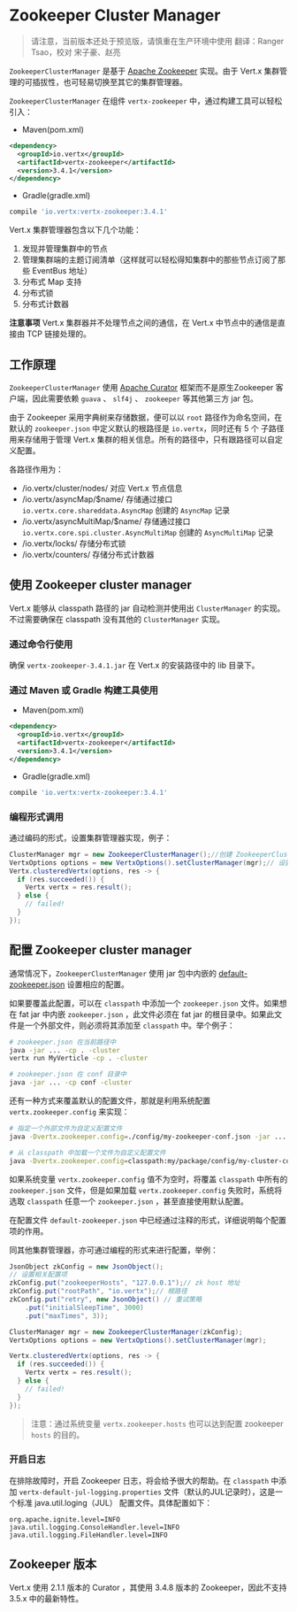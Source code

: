 # Zookeeper Cluster Manager

> 请注意，当前版本还处于预览版，请慎重在生产环境中使用
> 翻译：Ranger Tsao，校对 宋子豪、赵亮

`ZookeeperClusterManager` 是基于 [Apache Zookeeper](https://zookeeper.apache.org) 实现。由于 Vert.x 集群管理的可插拔性，也可轻易切换至其它的集群管理器。

`ZookeeperClusterManager` 在组件 `vertx-zookeeper` 中，通过构建工具可以轻松引入：

- Maven(pom.xml)

```xml
<dependency>
  <groupId>io.vertx</groupId>
  <artifactId>vertx-zookeeper</artifactId>
  <version>3.4.1</version>
</dependency>
```

- Gradle(gradle.xml)

```groovy
compile 'io.vertx:vertx-zookeeper:3.4.1'
```

Vert.x 集群管理器包含以下几个功能：

1. 发现并管理集群中的节点
2. 管理集群端的主题订阅清单（这样就可以轻松得知集群中的那些节点订阅了那些 EventBus 地址）
3. 分布式 Map 支持
4. 分布式锁
5. 分布式计数器

**注意事项**
Vert.x 集群器并不处理节点之间的通信，在 Vert.x 中节点中的通信是直接由 TCP 链接处理的。

## 工作原理

`ZookeeperClusterManager` 使用 [Apache Curator](http://curator.apache.org/) 框架而不是原生Zookeeper 客户端，因此需要依赖 `guava` 、 `slf4j` 、 `zookeeper` 等其他第三方 jar 包。

由于 Zookeeper 采用字典树来存储数据，便可以以 `root` 路径作为命名空间，在默认的 `zookeeper.json` 中定义默认的根路径是 `io.vertx`，同时还有 5 个 子路径用来存储用于管理 Vert.x 集群的相关信息。所有的路径中，只有跟路径可以自定义配置。

各路径作用为：

- /io.vertx/cluster/nodes/ 对应 Vert.x 节点信息
- /io.vertx/asyncMap/$name/ 存储通过接口 `io.vertx.core.shareddata.AsyncMap` 创建的 `AsyncMap` 记录
- /io.vertx/asyncMultiMap/$name/ 存储通过接口 `io.vertx.core.spi.cluster.AsyncMultiMap` 创建的 `AsyncMultiMap` 记录
- /io.vertx/locks/ 存储分布式锁
- /io.vertx/counters/ 存储分布式计数器

## 使用 Zookeeper cluster manager

Vert.x 能够从 classpath 路径的 jar 自动检测并使用出 `ClusterManager` 的实现。不过需要确保在 classpath 没有其他的 `ClusterManager` 实现。

### 通过命令行使用

确保 `vertx-zookeeper-3.4.1.jar` 在 Vert.x 的安装路径中的 lib 目录下。

### 通过 Maven 或 Gradle 构建工具使用

- Maven(pom.xml)

```xml
<dependency>
  <groupId>io.vertx</groupId>
  <artifactId>vertx-zookeeper</artifactId>
  <version>3.4.1</version>
</dependency>
```

- Gradle(gradle.xml)

```groovy
compile 'io.vertx:vertx-zookeeper:3.4.1'
```

### 编程形式调用

通过编码的形式，设置集群管理器实现，例子：

```java
ClusterManager mgr = new ZookeeperClusterManager();//创建 ZookeeperClusterManager
VertxOptions options = new VertxOptions().setClusterManager(mgr);// 设置集群管理器
Vertx.clusteredVertx(options, res -> {
  if (res.succeeded()) {
    Vertx vertx = res.result();
  } else {
    // failed!
  }
});
```

## 配置 Zookeeper cluster manager

通常情况下，`ZookeeperClusterManager` 使用 jar 包中内嵌的 [default-zookeeper.json](https://github.com/vert-x3/vertx-zookeeper/blob/master/src/main/resources/default-zookeeper.json) 设置相应的配置。

如果要覆盖此配置，可以在 `classpath` 中添加一个 `zookeeper.json` 文件。如果想在 fat jar 中内嵌 `zookeeper.json` ，此文件必须在 fat jar 的根目录中。如果此文件是一个外部文件，则必须将其添加至 `classpath` 中。举个例子：

```bash
# zookeeper.json 在当前路径中
java -jar ... -cp . -cluster
vertx run MyVerticle -cp . -cluster

# zookeeper.json 在 conf 目录中
java -jar ... -cp conf -cluster
```

还有一种方式来覆盖默认的配置文件，那就是利用系统配置 `vertx.zookeeper.config` 来实现：

```bash
# 指定一个外部文件为自定义配置文件
java -Dvertx.zookeeper.config=./config/my-zookeeper-conf.json -jar ... -cluster

# 从 classpath 中加载一个文件为自定义配置文件
java -Dvertx.zookeeper.config=classpath:my/package/config/my-cluster-config.json -jar ... -cluster
```

如果系统变量 `vertx.zookeeper.config` 值不为空时，将覆盖 `classpath` 中所有的 `zookeeper.json` 文件，但是如果加载 `vertx.zookeeper.config` 失败时，系统将选取 `classpath` 任意一个 `zookeeper.json` ，甚至直接使用默认配置。

在配置文件 `default-zookeeper.json` 中已经通过注释的形式，详细说明每个配置项的作用。

同其他集群管理器，亦可通过编程的形式来进行配置，举例：

```java
JsonObject zkConfig = new JsonObject();
// 设置相关配置项
zkConfig.put("zookeeperHosts", "127.0.0.1");// zk host 地址
zkConfig.put("rootPath", "io.vertx");// 根路径
zkConfig.put("retry", new JsonObject() // 重试策略
    .put("initialSleepTime", 3000)
    .put("maxTimes", 3));

ClusterManager mgr = new ZookeeperClusterManager(zkConfig);
VertxOptions options = new VertxOptions().setClusterManager(mgr);

Vertx.clusteredVertx(options, res -> {
  if (res.succeeded()) {
    Vertx vertx = res.result();
  } else {
    // failed!
  }
});
```

> 注意：通过系统变量 `vertx.zookeeper.hosts` 也可以达到配置 zookeeper `hosts` 的目的。

### 开启日志

在排除故障时，开启 Zookeeper 日志，将会给予很大的帮助。在 `classpath` 中添加 `vertx-default-jul-logging.properties` 文件（默认的JUL记录时），这是一个标准 java.util.loging（JUL） 配置文件。具体配置如下：

```
org.apache.ignite.level=INFO
java.util.logging.ConsoleHandler.level=INFO
java.util.logging.FileHandler.level=INFO
```

## Zookeeper 版本

Vert.x 使用 2.1.1 版本的 Curator ，其使用 3.4.8 版本的 Zookeeper，因此不支持 3.5.x 中的最新特性。